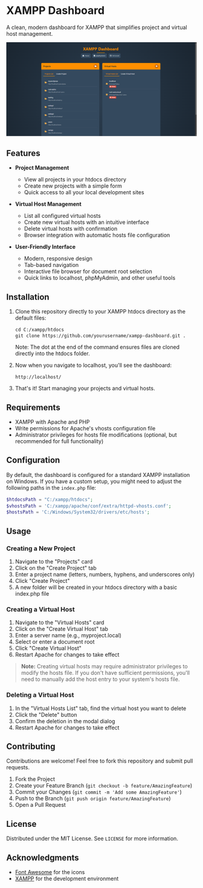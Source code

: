 # XAMPP Dashboard

A clean, modern dashboard for XAMPP that simplifies project and virtual host management.

![XAMPP Dashboard Screenshot](images/screenshot.png)

## Features

- **Project Management**
  - View all projects in your htdocs directory
  - Create new projects with a simple form
  - Quick access to all your local development sites

- **Virtual Host Management**
  - List all configured virtual hosts
  - Create new virtual hosts with an intuitive interface
  - Delete virtual hosts with confirmation
  - Browser integration with automatic hosts file configuration

- **User-Friendly Interface**
  - Modern, responsive design
  - Tab-based navigation
  - Interactive file browser for document root selection
  - Quick links to localhost, phpMyAdmin, and other useful tools

## Installation

1. Clone this repository directly to your XAMPP htdocs directory as the default files:
   ```
   cd C:/xampp/htdocs
   git clone https://github.com/yourusername/xampp-dashboard.git .
   ```
   Note: The dot at the end of the command ensures files are cloned directly into the htdocs folder.

2. Now when you navigate to localhost, you'll see the dashboard:
   ```
   http://localhost/
   ```

3. That's it! Start managing your projects and virtual hosts.

## Requirements

- XAMPP with Apache and PHP
- Write permissions for Apache's vhosts configuration file
- Administrator privileges for hosts file modifications (optional, but recommended for full functionality)

## Configuration

By default, the dashboard is configured for a standard XAMPP installation on Windows. If you have a custom setup, you might need to adjust the following paths in the `index.php` file:

```php
$htdocsPath = "C:/xampp/htdocs";
$vhostsPath = 'C:/xampp/apache/conf/extra/httpd-vhosts.conf';
$hostsPath = 'C:/Windows/System32/drivers/etc/hosts';
```

## Usage

### Creating a New Project

1. Navigate to the "Projects" card
2. Click on the "Create Project" tab
3. Enter a project name (letters, numbers, hyphens, and underscores only)
4. Click "Create Project"
5. A new folder will be created in your htdocs directory with a basic index.php file

### Creating a Virtual Host

1. Navigate to the "Virtual Hosts" card
2. Click on the "Create Virtual Host" tab
3. Enter a server name (e.g., myproject.local)
4. Select or enter a document root
5. Click "Create Virtual Host"
6. Restart Apache for changes to take effect

> **Note:** Creating virtual hosts may require administrator privileges to modify the hosts file. If you don't have sufficient permissions, you'll need to manually add the host entry to your system's hosts file.

### Deleting a Virtual Host

1. In the "Virtual Hosts List" tab, find the virtual host you want to delete
2. Click the "Delete" button
3. Confirm the deletion in the modal dialog
4. Restart Apache for changes to take effect

## Contributing

Contributions are welcome! Feel free to fork this repository and submit pull requests.

1. Fork the Project
2. Create your Feature Branch (`git checkout -b feature/AmazingFeature`)
3. Commit your Changes (`git commit -m 'Add some AmazingFeature'`)
4. Push to the Branch (`git push origin feature/AmazingFeature`)
5. Open a Pull Request

## License

Distributed under the MIT License. See `LICENSE` for more information.

## Acknowledgments

- [Font Awesome](https://fontawesome.com/) for the icons
- [XAMPP](https://www.apachefriends.org/) for the development environment
